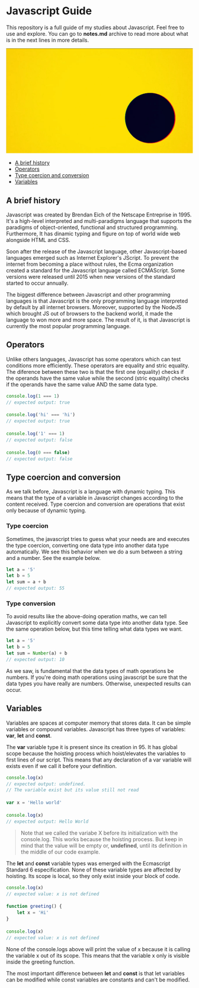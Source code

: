 # Javascript Guide

This repository is a full guide of my studies about Javascript. Feel free to use and explore. You can go to **notes.md** archive to read more about what is in the next lines in more details.

![](images/javascript.gif)

- [A brief history](#a-brief-history)
- [Operators](#operators)
- [Type coercion and conversion](#type-coercion-and-conversion)
- [Variables](#variables)

## A brief history

Javascript was created by Brendan Eich of the Netscape Entreprise in 1995. It's a high-level interpreted and multi-paradigms language that supports the paradigms of object-oriented, functional and structured programming. Furthermore, It has dinamic typing and figure on top of world wide web alongside HTML and CSS.

Soon after the release of the Javascript language, other Javascript-based languages emerged such as Internet Explorer's JScript. To prevent the internet from becoming a place without rules, the Ecma organization created a standard for the Javascript language called ECMAScript. Some versions were released until 2015 when new versions of the standard started to occur annually.

The biggest difference between Javascript and other programming languages is that Javascript is the only programming language interpreted by default by all internet browsers. Moreover, supported by the NodeJS which brought JS out of browsers to the backend world, it made the language to won more and more space. The result of it, is that Javascript is currently the most popular programming language.

## Operators

Unlike others languages, Javascript has some operators which can test conditions more efficiently. These operators are equality and stric equality. The diference between these two is that the first one (equality) checks if the operands have the same value while the second (stric equality) checks if the operands have the same value AND the same data type.

```js
console.log(1 === 1)
// expected output: true

console.log('hi' === 'hi')
// expected output: true

console.log('1' === 1)
// expected output: false

console.log(0 === false)
// expected output: false
```

## Type coercion and conversion

As we talk before, Javascript is a language with dynamic typing. This means that the type of a variable in Javascript changes according to the content received. Type coercion and conversion are operations that exist only because of dynamic typing.

### Type coercion

Sometimes, the javascript tries to guess what your needs are and executes the type coercion, converting one data type into another data type automatically. We see this behavior when we do a sum between a string and a number. See the example below.

```js
let a = '5'
let b = 5
let sum = a + b
// expected output: 55
```

### Type conversion

To avoid results like the above-doing operation maths, we can tell Javascript to explicitly convert some data type into another data type. See the same operation below, but this time telling what data types we want.

```js
let a = '5'
let b = 5
let sum = Number(a) + b
// expected output: 10
```

As we saw, is fundamental that the data types of math operations be numbers. If you're doing math operations using javascript be sure that the data types you have really are numbers. Otherwise, unexpected results can occur.

## Variables

Variables are spaces at computer memory that stores data. It can be simple variables or compound variables. Javascript has three types of variables: **var**, **let** and **const**.

The **var** variable type it is present since its creation in 95. It has global scope because the hoisting process which hoist/elevates the variables to first lines of our script. This means that any declaration of a var variable will exists even if we call it before your definition.

```js
console.log(x)
// expected output: undefined. 
// The variable exist but its value still not read

var x = 'Hello world'

console.log(x)
// expected output: Hello World
```

> Note that we called the variabe X before its initialization with the console.log. This works because the hoisting process. But keep in mind that the value will be empty or, **undefined**, until its definition in the middle of our code example.

The **let** and **const** variable types was emerged with the Ecmascript Standard 6 especification. None of these variable types are affected by hoisting. Its scope is local, so they only exist inside your block of code.

```js
console.log(x)
// expected value: x is not defined

function greeting() {
    let x = 'Hi'
}

console.log(x)
// expected value: x is not defined
```

None of the console.logs above will print the value of x because it is calling the variable x out of its scope. This means that the variable x only is visible inside the greeting function.

The most important difference between **let** and **const** is that let variables can be modified while const variables are constants and can't be modified.